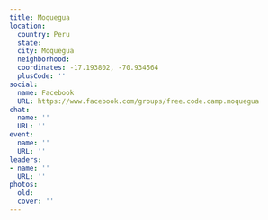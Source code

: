 ```yaml
---
title: Moquegua
location:
  country: Peru
  state: 
  city: Moquegua
  neighborhood: 
  coordinates: -17.193802, -70.934564
  plusCode: ''
social:
  name: Facebook
  URL: https://www.facebook.com/groups/free.code.camp.moquegua
chat:
  name: ''
  URL: ''
event:
  name: ''
  URL: ''
leaders:
- name: ''
  URL: ''
photos:
  old: 
  cover: ''
---
```

